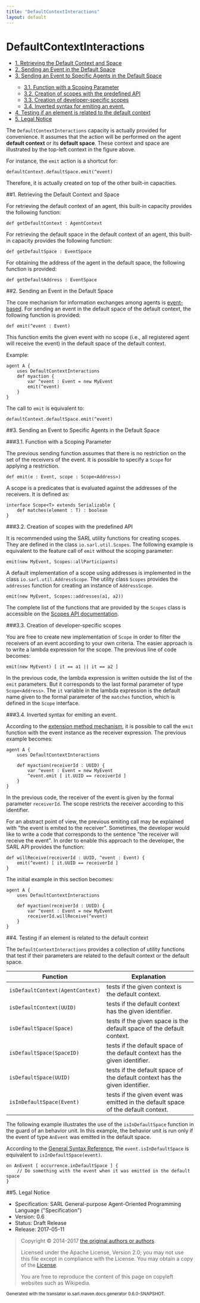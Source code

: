 ```yaml
---
title: "DefaultContextInteractions"
layout: default
---
```


# DefaultContextInteractions


<ul class="page_outline" id="page_outline">

<li><a href="#1-retrieving-the-default-context-and-space">1. Retrieving the Default Context and Space</a></li>
<li><a href="#2-sending-an-event-in-the-default-space">2. Sending an Event in the Default Space</a></li>
<li><a href="#3-sending-an-event-to-specific-agents-in-the-default-space">3. Sending an Event to Specific Agents in the Default Space</a></li>
<ul>
  <li><a href="#3-1-function-with-a-scoping-parameter">3.1. Function with a Scoping Parameter</a></li>
  <li><a href="#3-2-creation-of-scopes-with-the-predefined-api">3.2. Creation of scopes with the predefined API</a></li>
  <li><a href="#3-3-creation-of-developer-specific-scopes">3.3. Creation of developer-specific scopes</a></li>
  <li><a href="#3-4-inverted-syntax-for-emiting-an-event">3.4. Inverted syntax for emiting an event.</a></li>
</ul>
<li><a href="#4-testing-if-an-element-is-related-to-the-default-context">4. Testing if an element is related to the default context</a></li>
<li><a href="#5-legal-notice">5. Legal Notice</a></li>

</ul>


The `DefaultContextInteractions` capacity is actually provided
for convenience. It assumes that the action will be performed on the 
agent __default context__ or its __default space__. These context and space
are illustrated by the top-left context in the figure above. 

For instance, the `emit` action is a shortcut for:

```sarl
defaultContext.defaultSpace.emit(^event)
```


Therefore, it is actually created on top of the other built-in capacities.





##1. Retrieving the Default Context and Space

For retrieving the default context of an agent, this built-in capacity provides the following function:

```sarl
def getDefaultContext : AgentContext
```



For retrieving the default space in the default context of an agent, this built-in capacity provides
the following function:

```sarl
def getDefaultSpace : EventSpace
```


For obtaining the address of the agent in the default space, the following function is provided:

```sarl
def getDefaultAddress : EventSpace
```



##2. Sending an Event in the Default Space

The core mechanism for information exchanges among agents is [event-based](../Event.html).
For sending an event in the default space of the default context, the following function is provided:

```sarl
def emit(^event : Event)
```



This function emits the given event with no scope (i.e., all registered agent will receive the
event) in the default space of the default context.

Example:

```sarl
agent A {
	uses DefaultContextInteractions
	def myaction {
		var ^event : Event = new MyEvent
		emit(^event)
	}
}
```

		

The call to `emit` is equivalent to:

```sarl
defaultContext.defaultSpace.emit(^event)
```



##3. Sending an Event to Specific Agents in the Default Space

###3.1. Function with a Scoping Parameter

The previous sending function assumes that there is no restriction on the set of the receivers of the event.
It is possible to specify a `Scope` for applying a restriction.

```sarl
def emit(e : Event, scope : Scope<Address>)
```



A scope is a predicates that is evaluated against the addresses of the receivers. It is defined as:
```sarl
interface Scope<T> extends Serializable {
	def matches(element : T) : boolean
}
```


###3.2. Creation of scopes with the predefined API

It is recommended using the SARL utility functions for creating scopes.
They are defined in the class `io.sarl.util.Scopes`.
The following example is equivalent to the feature call of `emit` without the scoping parameter:

```sarl
emit(new MyEvent, Scopes::allParticipants)
```



A default implementation of a scope using addresses is implemented in the class `io.sarl.util.AddressScope`.
The utility class `Scopes` provides the `addresses` function for creating an instance of `AddressScope`.

```sarl
emit(new MyEvent, Scopes::addresses(a1, a2))
```


The complete list of the functions that are provided by the `Scopes` class is
accessible on the [Scopes API documentation](http://www.sarl.io/docs/api/index.html?io/sarl/util/Scopes.html).

###3.3. Creation of developer-specific scopes

You are free to create new implementation of `Scope` in order to filter the receivers of an
event according to your own criteria. The easier approach is to write a lambda expression for the scope.
The previous line of code becomes:

```sarl
emit(new MyEvent) [ it == a1 || it == a2 ]
```


In the previous code, the lambda expression is written outside the list of the `emit` parameters.
But it corresponds to the last formal parameter of type `Scope<Address>`.
The `it` variable in the lambda expression is the default name given to the formal parameter of 
the `matches` function, which is defined in the `Scope` interface.


###3.4. Inverted syntax for emiting an event.

According to the [extension method mechanism](../general/Extension.html), it is possible to call
the `emit` function with the event instance as the receiver expression. The previous
example becomes:

```sarl
agent A {
	uses DefaultContextInteractions

	def myaction(receiverId : UUID) {
		var ^event : Event = new MyEvent
		^event.emit [ it.UUID == receiverId ] 
	}
}
```



In the previous code, the receiver of the event is given by the formal parameter `receiverId`.
The scope restricts the receiver according to this identifier.


For an abstract point of view, the previous emiting call may be explained with "the event is emited to the receiver".
Sometimes, the developer would like to write a code that corresponds to the sentence "the receiver will receive the event".
In order to enable this approach to the developer, the SARL API provides the function:

```sarl
def willReceive(receiverId : UUID, ^event : Event) {
	emit(^event) [ it.UUID == receiverId ]
}
```


The initial example in this section becomes:

```sarl
agent A {
	uses DefaultContextInteractions

	def myaction(receiverId : UUID) {
		var ^event : Event = new MyEvent
		receiverId.willReceive(^event) 
	}
}
```




##4. Testing if an element is related to the default context

The `DefaultContextInteractions` provides a collection of utility functions that test if
their parameters are related to the default context or the default space.


| Function                             | Explanation                                                                       |
| ------------------------------------ | --------------------------------------------------------------------------------- |
| `isDefaultContext(AgentContext)` | tests if the given context is the default context.                                |
| `isDefaultContext(UUID)`         | tests if the default context has the given identifier.                            |
| `isDefaultSpace(Space)`          | tests if the given space is the default space of the default context.             |
| `isDefaultSpace(SpaceID)`        | tests if the default space of the default context has the given identifier.       |
| `isDefaultSpace(UUID)`           | tests if the default space of the default context has the given identifier.       |
| `isInDefaultSpace(Event)`        | tests if the given event was emitted in the default space of the default context. |


The following example illustrates the use of the `isInDefaultSpace` function in the guard of
an behavior unit. In this example, the behavior unit is run only if the event of type `AnEvent`
was emitted in the default space.

<note>According to the [General Syntax Reference](../GeneralSyntax.html),
the `event.isInDefaultSpace` is equivalent to `isInDefaultSpace(event)`.</note>

```sarl
on AnEvent [ occurrence.inDefaultSpace ] {
	// Do something with the event when it was emitted in the default space
}
```




##5. Legal Notice

* Specification: SARL General-purpose Agent-Oriented Programming Language ("Specification")
* Version: 0.6
* Status: Draft Release
* Release: 2017-05-11

> Copyright &copy; 2014-2017 [the original authors or authors](http://www.sarl.io/about/index.html).
>
> Licensed under the Apache License, Version 2.0;
> you may not use this file except in compliance with the License.
> You may obtain a copy of the [License](http://www.apache.org/licenses/LICENSE-2.0).
>
> You are free to reproduce the content of this page on copyleft websites such as Wikipedia.

<small>Generated with the translator io.sarl.maven.docs.generator 0.6.0-SNAPSHOT.</small>